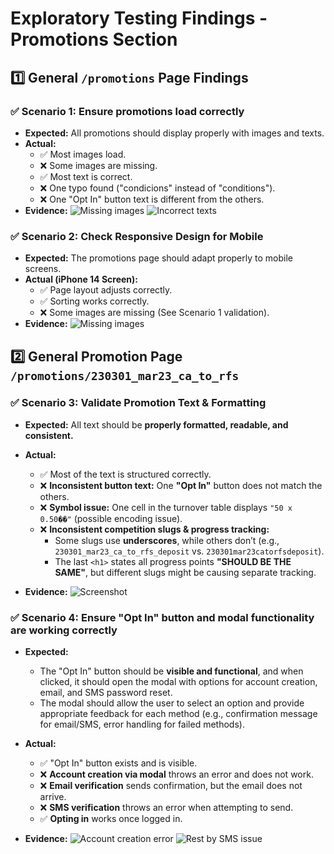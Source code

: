 # **Exploratory Testing Findings - Promotions Section**

## **1️⃣ General `/promotions` Page Findings**

### ✅ Scenario 1: Ensure promotions load correctly  
- **Expected:** All promotions should display properly with images and texts.  
- **Actual:**  
  - ✅ Most images load.  
  - ❌ Some images are missing.  
  - ✅ Most text is correct.  
  - ❌ One typo found ("condicions" instead of "conditions").  
  - ❌ One "Opt In" button text is different from the others.  
- **Evidence:** ![Missing images](https://i.ibb.co/NdR40r8V/missing-img.png) ![Incorrect texts](https://i.ibb.co/nMwZ12Hv/Incorrect-text.png)  

### ✅ Scenario 2: Check Responsive Design for Mobile  
- **Expected:** The promotions page should adapt properly to mobile screens.  
- **Actual (iPhone 14 Screen):**  
  - ✅ Page layout adjusts correctly.  
  - ✅ Sorting works correctly.  
  - ❌ Some images are missing (See Scenario 1 validation).  
- **Evidence:** ![Missing images](https://imgur.com/a/5NNYJwF)    

## **2️⃣ General Promotion Page `/promotions/230301_mar23_ca_to_rfs`**  

### ✅ Scenario 3: Validate Promotion Text & Formatting  
- **Expected:** All text should be **properly formatted, readable, and consistent.**  
- **Actual:**  
  - ✅ Most of the text is structured correctly.  
  - ❌ **Inconsistent button text:** One **"Opt In"** button does not match the others.  
  - ❌ **Symbol issue:** One cell in the turnover table displays `"50 x 0.50��"` (possible encoding issue).  
  - ❌ **Inconsistent competition slugs & progress tracking:**  
    - Some slugs use **underscores**, while others don’t (e.g., `230301_mar23_ca_to_rfs_deposit` vs. `230301mar23catorfsdeposit`).  
    - The last `<h1>` states all progress points **"SHOULD BE THE SAME"**, but different slugs might be causing separate tracking.  

- **Evidence:** ![Screenshot](https://i.ibb.co/5gzNfGHq/scenario-3-findings.png)  

### ✅ Scenario 4: Ensure "Opt In" button and modal functionality are working correctly  
- **Expected:**  
  - The "Opt In" button should be **visible and functional**, and when clicked, it should open the modal with options for account creation, email, and SMS password reset.  
  - The modal should allow the user to select an option and provide appropriate feedback for each method (e.g., confirmation message for email/SMS, error handling for failed methods).  
  
- **Actual:**  
  - ✅ "Opt In" button exists and is visible.  
  - ❌ **Account creation via modal** throws an error and does not work.  
  - ❌ **Email verification** sends confirmation, but the email does not arrive.  
  - ❌ **SMS verification** throws an error when attempting to send.  
  - ✅ **Opting in** works once logged in.

- **Evidence:** ![Account creation error](https://i.ibb.co/Jj81vtnz/account-creation-issue.png) ![Rest by SMS issue](https://i.ibb.co/rfXhQm25/rest-by-sms-issue.png)
